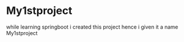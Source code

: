 # My1stproject
while learning springboot i created this project hence i given it a name My1stproject
